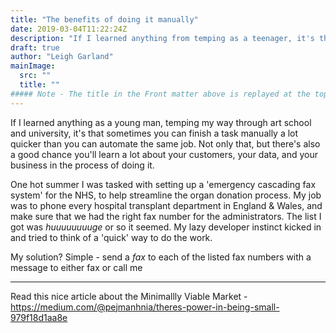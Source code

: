 ```yaml
---
title: "The benefits of doing it manually"
date: 2019-03-04T11:22:24Z
description: "If I learned anything from temping as a teenager, it's that sometimes you can complete a task quicker manually, than you can automate it. "
draft: true
author: "Leigh Garland"
mainImage:
  src: ""
  title: ""
##### Note - The title in the Front matter above is replayed at the top of the rendered article
---
```


If I learned anything as a young man, temping my way through art school and university, it's that sometimes you can finish a task manually a lot quicker than you can automate the same job. Not only that, but there's also a good chance you'll learn a lot about your customers, your data, and your business in the process of doing it.

One hot summer I was tasked with setting up a 'emergency cascading fax system' for the NHS, to help streamline the organ donation process. My job was to phone every hospital transplant department in England & Wales, and make sure that we had the right fax number for the administrators. The list I got was _huuuuuuuuge_ or so it seemed. My lazy developer instinct kicked in and tried to think of a 'quick' way to do the work.

My solution? Simple - send a _fax_ to each of the listed fax numbers with a message to either fax or call me


----

Read this nice article about the Minimallly Viable Market - https://medium.com/@pejmanhnia/theres-power-in-being-small-979f18d1aa8e